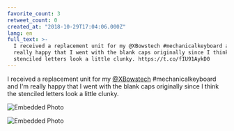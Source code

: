 ```yaml
---
favorite_count: 3
retweet_count: 0
created_at: "2018-10-29T17:04:06.000Z"
lang: en
full_text: >-
  I received a replacement unit for my @XBowstech #mechanicalkeyboard and I'm
  really happy that I went with the blank caps originally since I think the
  stenciled letters look a little clunky. https://t.co/fIU91AykD0
---
```


I received a replacement unit for my [@XBowstech](https://twitter.com/XBowstech)
#mechanicalkeyboard and I'm really happy that I went with the blank caps
originally since I think the stenciled letters look a little clunky.

<div class="gallery gallery-2">

![Embedded Photo](https://twitter-media-coderbyheart.s3.eu-north-1.amazonaws.com/1056954844337070080-DqsOzXDW4AICvJw.jpg)

![Embedded Photo](https://twitter-media-coderbyheart.s3.eu-north-1.amazonaws.com/1056954844337070080-DqsO0XHWkAAlUDD.jpg)

</div>
